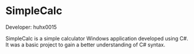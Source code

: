 SimpleCalc
==========

Developer: huhx0015

SimpleCalc is a simple calculator Windows application developed using C#. It was a basic project to gain a better
understanding of C# syntax.

